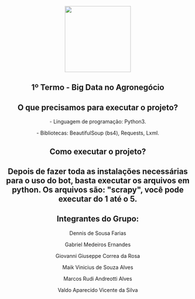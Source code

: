 <div align="center">
  <img height="180em" src="https://user-images.githubusercontent.com/77415161/169929423-b82f3ce6-a482-4d7b-b167-991c83856fd8.png"/>
</div>

<div align="center">
  <h2>
    1º Termo - Big Data no Agronegócio
  </2>
</div>

<div align="center">
  <h2>
    O que precisamos para executar o projeto?
  </h2>
  <p> 
    - Linguagem de programação: Python3.
  </p>
  <p>
    - Bibliotecas: BeautifulSoup (bs4), Requests, Lxml.
  </p>
</div>

<div align="center">
  <h2>
    Como executar o projeto?
  <h2>
  <p>
    Depois de fazer toda as instalações necessárias para o uso do bot, basta executar os arquivos em python.
    Os arquivos são: "scrapy", você pode executar do 1 até o 5. 
  </p> 
</div>

<div align="center">
   <h2>
     Integrantes do Grupo:
   </h2>
     <p>Dennis de Sousa Farias</p>
     <p>Gabriel Medeiros Ernandes</p>
     <p>Giovanni Giuseppe Correa da Rosa</p>
     <p>Maik Vinicius de Souza Alves</p>
     <p>Marcos Rudi Andreotti Alves</p>
     <p>Valdo Aparecido Vicente da Silva</p>
</div>
